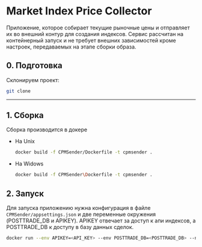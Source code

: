 # Market Index Price Collector

Приложение, которое собирает текущие рыночные цены и отправляет их во внешний контур для создания индексов.
Сервис рассчитан на контейнерный запуск и не требует внешних зависимостей кроме настроек, передаваемых на этапе сборки образа.

## 0. Подготовка
Склонируем проект:
```bash
git clone 
```

---

## 1. Сборка 
Сборка производится в докере

- На Unix
  ```bash
  docker build -f CPMSender/Dockerfile -t cpmsender .
    ```
- На Widows
    ```bash
  docker build -f CPMSender\Dockerfile -t cpmsender .
  ```
  
## 2. Запуск

Для запуска приложению нужна конфигурация в файле `CPMSender/appsettings.json` и две переменные окружения (POSTTRADE_DB и APIKEY).
APIKEY отвечает за доступ к апи индексов, а POSTTRADE_DB к доступу в базу данных сделок.

```bash
docker run --env APIKEY=<API_KEY> --env POSTTRADE_DB=<POSTTRADE_DB> --name cpmsender cpmsender 
```